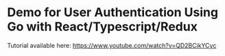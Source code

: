 # Demo for User Authentication Using Go with React/Typescript/Redux
Tutorial available here: https://www.youtube.com/watch?v=QD2BCikYCyc

